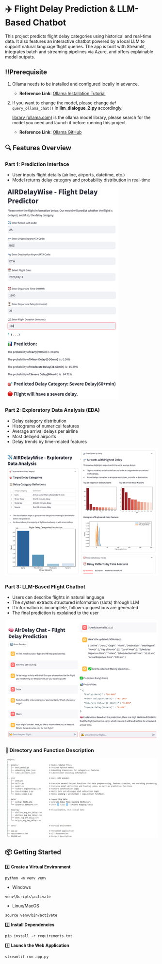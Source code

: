 # ✈️ Flight Delay Prediction & LLM-Based Chatbot
This project predicts flight delay categories using historical and real-time data. It also features an interactive chatbot powered by a local LLM to support natural language flight queries. The app is built with Streamlit, integrates batch and streaming pipelines via Azure, and offers explainable model outputs.

## ‼️Prerequisite
1. Ollama needs to be installed and configured locally in advance.

    - **Reference Link**: [Ollama Installation Tutorial](https://www.cnblogs.com/obullxl/p/18295202/NTopic2024071001)

2. If you want to change the model, please change `def query_ollama_chat()` in **llm_dialogue_2.py** accordingly.
    
    [library (ollama.com)](https://ollama.com/library) is the ollama model library, please search for the model you need and launch it before running this project.

    - **Reference Link**: [Ollama GitHub](https://github.com/ollama/ollama)

## 🔍 Features Overview

### Part 1: Prediction Interface
- User inputs flight details (airline, airports, datetime, etc.)
- Model returns delay category and probability distribution in real-time

![Prediction Interface](figs/Prediction_Interface.png)

### Part 2: Exploratory Data Analysis (EDA)
- Delay category distribution
- Histograms of numerical features
- Average arrival delays per airline
- Most delayed airports
- Delay trends by time-related features

![EDA of Training Data](figs/Traindata_EDA.png)

### Part 3: LLM-Based Flight Chatbot
- Users can describe flights in natural language
- The system extracts structured information (slots) through LLM
- If information is incomplete, follow-up questions are generated
- The final prediction is explained to the user

![Chatbot](figs/Chatbot.png)

### 📂 Directory and Function Description

![Directory Structure](figs/Structure.png)

## 📦 Getting Started

1️⃣ **Create a Virtual Environment**
```
python -m venv venv
```
* Windows
```
venv\Scripts\activate
```
* Linux/MacOS
```
source venv/bin/activate
```

2️⃣ **Install Dependencies**
```
pip install -r requirements.txt
```

3️⃣ **Launch the Web Application**
```
streamlit run app.py
```
